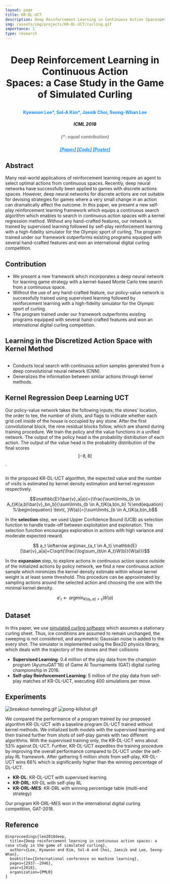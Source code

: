 ```yaml
---
layout: page
title: KR-DL-UCT
description: Deep Reinforcement Learning in Continuous Action Spaces&#58; a Case Study in the Game of Simulated Curling
img: /assets/img/projects/KR-DL-UCT/curling.gif
importance: 1
type: research
---
```


<h3 style="text-align: center;font-size:30px"> Deep Reinforcement Learning in Continuous Action<br>Spaces&#58; a Case Study in the Game of Simulated Curling </h3>
<h4 style="text-align: center;color:DodgerBlue"> <b>Kyowoon Lee</b>*, Sol-A Kim*, Jaesik Choi, Seong-Whan Lee </h4>
<h5 style="text-align: center;"> ICML 2018 </h5>
<h5 style="text-align: center;color:gray"> (*: equal contribution) </h5>


<h5 style="text-align: center;color:gray">
    <a style="color:DodgerBlue" href="http://proceedings.mlr.press/v80/lee18b/lee18b.pdf">[Paper]</a>
    <a style="color:DodgerBlue" href="https://github.com/leekwoon/KR-DL-UCT">[Code]</a>
    <a style="color:DodgerBlue" href="/assets/pdf/icml18-curling-poster.pdf">[Poster]</a>
</h5>

## **Abstract**

Many real-world applications of reinforcement learning require an agent to select optimal actions from continuous spaces. Recently, deep neural networks have successfully been applied to games with discrete actions spaces. However, deep neural networks for discrete actions are not suitable for devising strategies for games where a very small change in an action can dramatically affect the outcome. In this paper, we present a new self-play reinforcement learning framework which equips a continuous search algorithm which enables to search in continuous action spaces with a kernel regression method. Without any hand-crafted features, our network is trained by supervised learning followed by self-play reinforcement learning with a high-fidelity simulator for the Olympic sport of curling. The program trained under our framework outperforms existing programs equipped with several hand-crafted features and won an international digital curling competition.

## **Contribution**

* We present a new framework which incorporates a deep neural network for learning game strategy with a kernel-based Monte Carlo tree search from a continuous space.
* Without the use of any hand-crafted feature, our policy-value network is successfully trained using supervised learning followed by reinforcement learning with a high-fidelity simulator for the Olympic sport of curling.
* The program trained under our framework outperforms existing programs equipped with several hand-crafted features and won an international digital curling competition.

## **Learning in the Discretized Action Space with Kernel Method**

<div class="row">
    <div class="col-sm-12 mt-3 mt-md-0 mx-md-0 ml-md-0">
        <img class="img-fluid rounded z-depth-0" src="{{ '/assets/img/projects/KR-DL-UCT/kr-dl-uct-motivation.png' | relative_url }}" alt="" title="Kin-Poly image"/>
    </div>
</div>

* Conducts local search with continuous action samples generated from a deep convolutional neural network (CNN).
* Generalizes the information between similar actions through kernel methods.

## **Kernel Regression Deep Learning UCT**

Our policy-value network takes the following inputs; the stones’ location, the order to tee, the number of shots, and flags to indicate whether each grid cell inside of the house is occupied by any stone. After the first convolutional block, the nine residual blocks follow, which are shared during training procedure. We train the policy and the value functions in a unified network. The output of the policy head is the probability distribution of each action. The output of the value head is the probability distribution of the final scores $$[-8, 8]$$.

<div class="row">
    <div class="col-sm-12 mt-3 mt-md-0 mx-md-0 ml-md-0">
        <img class="img-fluid rounded z-depth-0" src="{{ '/assets/img/projects/KR-DL-UCT/mcts.png' | relative_url }}" alt="" title="Kin-Poly image"/>
    </div>
</div>

In the proposed KR-DL-UCT algorithm, the expected value and the number of visits is estimated by kernel density estimation and kernel regression respectively.

$$\mathbb{E}(\bar{v}_a|a){=}\frac{\sum\limits_{b \in A_t}K(a,b)\bar{v}_bn_b}{\sum\limits_{b \in A_t}K(a,b)n_b}
%\end{equation}
%\begin{equation}
\text{, }W(a){=}\sum\limits_{b \in A_t}K(a,b)n_b$$

In the **selection** step, we used Upper Confidence Bound (UCB) as selection function to handle trade-off between exploitation and exploration. This selection function encourages exploration in actions with high variance and moderate expected reward.

$$ a_t \leftarrow arg\max_{a_t \in A_t} \mathbb{E}[\bar{v}_a|a]+C\sqrt{\frac{\log\sum_{b\in A_t}W(b)}{W(a)}}$$

In the **expansion** step, to explore actions in continuous action space outside of the initialized actions by policy network, we find a new continuous action sample which minimizes the kernel density estimate within whose kernel weight is at least some threshold. This procedure can be approximated by sampling actions around the selected action and choosing the one with the minimal kernel density.

$$a'_t \leftarrow arg\min_{K(a_t,a)>\gamma}W(a)$$

## **Dataset**

In this paper, we use [simulated curling software](http://minerva.cs.uec.ac.jp/cgi-bin/curling/wiki.cgi?page=GAT%5F2021) which assumes a stationary curling sheet. Thus, ice conditions are assumed to remain unchanged, the sweeping is not considered, and asymmetric Gaussian noise is added to the every shot. The simulator is implemented using the Box2D physics library, which deals with the trajectory of the stones and their collisions

* **Supervised Learning**: 0.4 million of the play data from the champion program (AyumuGAT’16) of Game AI Tournaments (GAT) digital curling championship in 2016.
* **Self-play Reinforcement Learning**: 5 million of the play data from self-play matches of KR-DL-UCT, executing 400 simulations per move.

## **Experiments**

![breakout-tunneling.gif](/assets/img/projects/KR-DL-UCT/kr-dl-uct-gif1.gif)
![pong-killshot.gif](/assets/img/projects/KR-DL-UCT/kr-dl-uct-gif2.gif)

We compared the performance of a program trained by our proposed algorithm KR-DL-UCT with a baseline program DL-UCT trained without kernel methods. We initialized both models with the supervised learning and then trained further from shots of self-play games with two different algorithms. With the supervised training only, the KR-DL-UCT wins about 53% against DL-UCT. Further, KR-DL-UCT expedites the training procedure by improving the overall performance compared to DL-UCT under the self-play RL framework. After gathering 5 million shots from self-play, KR-DL-UCT wins 66% which is significantly higher than the winning percentage of DL-UCT.

* **KR-DL**: KR-DL-UCT with supervised learning
* **KR-DRL**: KR-DL with self-play RL
* **KR-DRL-MES**: KR-DRL with winning percentage table (multi-end strategy)

Our program KR-DRL-MES won in the international digital curling competition, GAT-2018.

## **Reference**

```
@inproceedings{lee2018deep,
  title={Deep reinforcement learning in continuous action spaces: a case study in the game of simulated curling},
  author={Lee, Kyowoon and Kim, Sol-A and Choi, Jaesik and Lee, Seong-Whan},
  booktitle={International conference on machine learning},
  pages={2937--2946},
  year={2018},
  organization={PMLR}
}
```